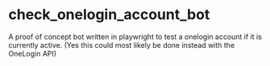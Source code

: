 # check_onelogin_account_bot
A proof of concept bot written in playwright to test a onelogin account if it is currently active. (Yes this could most likely be done instead with the OneLogin API)
